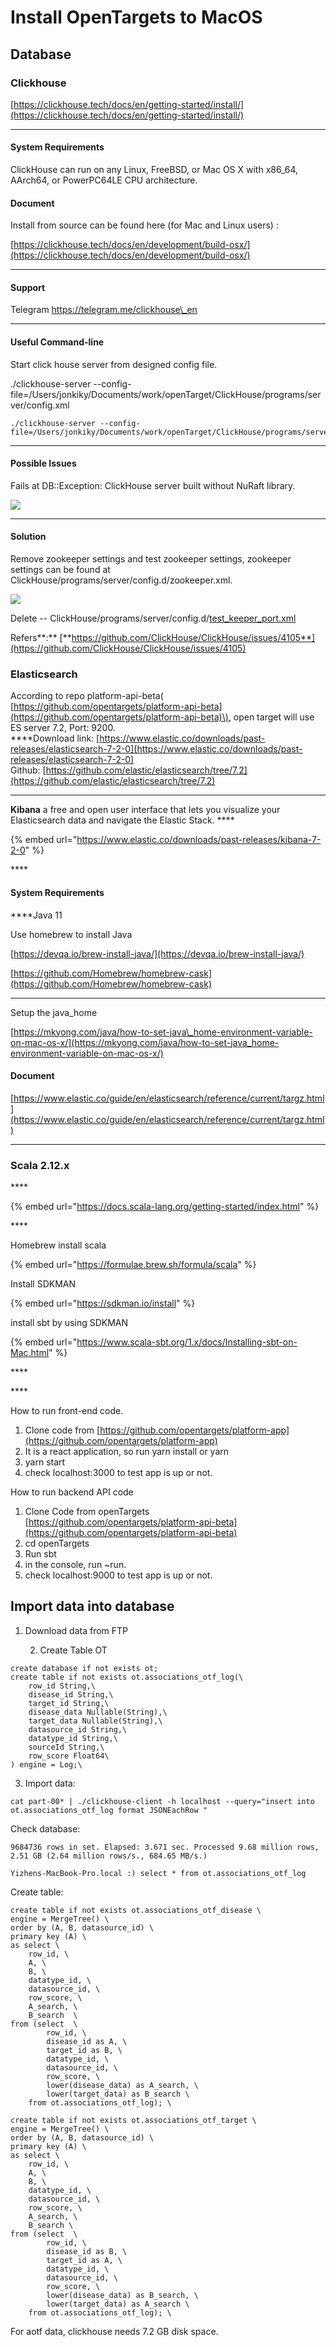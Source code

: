 # Install OpenTargets to MacOS

## **Database** 

### **Clickhouse** 

[https://clickhouse.tech/docs/en/getting-started/install/](https://clickhouse.tech/docs/en/getting-started/install/)   
****

#### **System Requirements** 

ClickHouse can run on any Linux, FreeBSD, or Mac OS X with x86\_64, AArch64, or PowerPC64LE CPU architecture.

#### **Document**

Install from source can be found here \(for Mac  and Linux users\) : 

[https://clickhouse.tech/docs/en/development/build-osx/](https://clickhouse.tech/docs/en/development/build-osx/)  
****

#### **Support**

Telegram  https://telegram.me/clickhouse\_en  
****

#### **Useful Command-line** 

Start click house server from designed config file.

./clickhouse-server --config-file=/Users/jonkiky/Documents/work/openTarget/ClickHouse/programs/server/config.xml

```text
./clickhouse-server --config-file=/Users/jonkiky/Documents/work/openTarget/ClickHouse/programs/server/config.xml

```

  
****

#### **Possible Issues** 

Fails at  DB::Exception: ClickHouse server built without NuRaft library.

![](https://lh5.googleusercontent.com/2IpyormoZPisU-Z_eSWHZQ_Cuin8xkT8z430BKkY_lrblRQAiXZ2o-oVUoVb9UYxOt4SfodYvZ6rNXo_GbKzxmolxjnXjadtA2MW7R6v---6Zp_mhd1H43ixqimCbft17K4M6Ov7)

  
****

#### **Solution**

Remove zookeeper settings and test zookeeper settings, zookeeper settings can be found at ClickHouse/programs/server/config.d/zookeeper.xml.

![](https://lh5.googleusercontent.com/D02sDz_RuMapR9qdi9ktHGpTqD2dyaaosTXcVf2F9oIjuWx3D0RT0toYLJ8efL0SHwTbRMm5W6hXx4OCfckVKQ4Oytc639uRK4l4tbhhvbJRVocUPWfDl8xRo7cb_dIdIgUQJRQT)

Delete -- ClickHouse/programs/server/config.d/[test\_keeper\_port.xml](https://github.com/ClickHouse/ClickHouse/blob/master/programs/server/config.d/test_keeper_port.xml)

Refers**:** [**https://github.com/ClickHouse/ClickHouse/issues/4105**](https://github.com/ClickHouse/ClickHouse/issues/4105)

### **Elasticsearch**

According to repo platform-api-beta\( [https://github.com/opentargets/platform-api-beta](https://github.com/opentargets/platform-api-beta)\), open target will use ES server 7.2, Port: 9200.   
****Download link: [https://www.elastic.co/downloads/past-releases/elasticsearch-7-2-0](https://www.elastic.co/downloads/past-releases/elasticsearch-7-2-0)  
Github: [https://github.com/elastic/elasticsearch/tree/7.2](https://github.com/elastic/elasticsearch/tree/7.2)   
****

**Kibana** a free and open user interface that lets you visualize your Elasticsearch data and navigate the Elastic Stack. ****

{% embed url="https://www.elastic.co/downloads/past-releases/kibana-7-2-0" %}

\*\*\*\*

#### **System Requirements** 

 ****Java 11 

Use homebrew to install Java 

[https://devqa.io/brew-install-java/](https://devqa.io/brew-install-java/)

[https://github.com/Homebrew/homebrew-cask](https://github.com/Homebrew/homebrew-cask)  
****

Setup the java\_home 

[https://mkyong.com/java/how-to-set-java\_home-environment-variable-on-mac-os-x/](https://mkyong.com/java/how-to-set-java_home-environment-variable-on-mac-os-x/)

#### Document 

[https://www.elastic.co/guide/en/elasticsearch/reference/current/targz.html](https://www.elastic.co/guide/en/elasticsearch/reference/current/targz.html)  
****

### **Scala 2.12.x** 

\*\*\*\*

{% embed url="https://docs.scala-lang.org/getting-started/index.html" %}

\*\*\*\*

Homebrew install  scala

{% embed url="https://formulae.brew.sh/formula/scala" %}

Install SDKMAN

{% embed url="https://sdkman.io/install" %}



install sbt by using SDKMAN

{% embed url="https://www.scala-sbt.org/1.x/docs/Installing-sbt-on-Mac.html" %}

\*\*\*\*

\*\*\*\*

How to run front-end code.

1. Clone code from [https://github.com/opentargets/platform-app](https://github.com/opentargets/platform-app)
2.  It is a react application, so run yarn install or yarn
3. yarn start 
4. check localhost:3000 to test app is up or not. 

How to run backend API code

1. Clone  Code from openTargets [https://github.com/opentargets/platform-api-beta](https://github.com/opentargets/platform-api-beta)
2. cd openTargets
3. Run sbt
4. in the console, run ~run. 
5. check localhost:9000 to test app is up or not. 



## Import data into database 

1. Download data from FTP

   2. Create Table OT

```text
create database if not exists ot;
create table if not exists ot.associations_otf_log(\
    row_id String,\
    disease_id String,\
    target_id String,\
    disease_data Nullable(String),\
    target_data Nullable(String),\
    datasource_id String,\
    datatype_id String,\
    sourceId String,\
    row_score Float64\
) engine = Log;\
```

3. Import data:

```text
cat part-00* | ./clickhouse-client -h localhost --query="insert into ot.associations_otf_log format JSONEachRow "
```

Check database:

```text
9684736 rows in set. Elapsed: 3.671 sec. Processed 9.68 million rows, 2.51 GB (2.64 million rows/s., 684.65 MB/s.) 

Yizhens-MacBook-Pro.local :) select * from ot.associations_otf_log
```

Create table:

```text
create table if not exists ot.associations_otf_disease \
engine = MergeTree() \
order by (A, B, datasource_id) \
primary key (A) \
as select \
    row_id, \
    A, \
    B, \
    datatype_id, \
    datasource_id, \
    row_score, \
    A_search, \
    B_search  \
from (select  \
        row_id, \
        disease_id as A, \
        target_id as B, \
        datatype_id, \
        datasource_id, \
        row_score, \
        lower(disease_data) as A_search, \
        lower(target_data) as B_search \
    from ot.associations_otf_log); \

create table if not exists ot.associations_otf_target \
engine = MergeTree() \
order by (A, B, datasource_id) \
primary key (A) \
as select \
    row_id, \
    A, \
    B, \
    datatype_id, \
    datasource_id, \
    row_score, \
    A_search, \
    B_search \
from (select  \
        row_id, \
        disease_id as B, \
        target_id as A, \
        datatype_id, \
        datasource_id, \
        row_score, \
        lower(disease_data) as B_search, \
        lower(target_data) as A_search \
    from ot.associations_otf_log); \

```



For aotf data,  clickhouse needs 7.2 GB disk space. 



